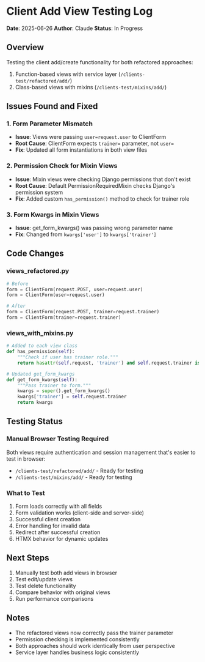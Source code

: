 # Client Add View Testing Log

**Date**: 2025-06-26
**Author**: Claude
**Status**: In Progress

## Overview

Testing the client add/create functionality for both refactored approaches:
1. Function-based views with service layer (`/clients-test/refactored/add/`)
2. Class-based views with mixins (`/clients-test/mixins/add/`)

## Issues Found and Fixed

### 1. Form Parameter Mismatch
- **Issue**: Views were passing `user=request.user` to ClientForm
- **Root Cause**: ClientForm expects `trainer=` parameter, not `user=`
- **Fix**: Updated all form instantiations in both view files

### 2. Permission Check for Mixin Views
- **Issue**: Mixin views were checking Django permissions that don't exist
- **Root Cause**: Default PermissionRequiredMixin checks Django's permission system
- **Fix**: Added custom `has_permission()` method to check for trainer role

### 3. Form Kwargs in Mixin Views
- **Issue**: get_form_kwargs() was passing wrong parameter name
- **Fix**: Changed from `kwargs['user']` to `kwargs['trainer']`

## Code Changes

### views_refactored.py
```python
# Before
form = ClientForm(request.POST, user=request.user)
form = ClientForm(user=request.user)

# After  
form = ClientForm(request.POST, trainer=request.trainer)
form = ClientForm(trainer=request.trainer)
```

### views_with_mixins.py
```python
# Added to each view class
def has_permission(self):
    """Check if user has trainer role."""
    return hasattr(self.request, 'trainer') and self.request.trainer is not None

# Updated get_form_kwargs
def get_form_kwargs(self):
    """Pass trainer to form."""
    kwargs = super().get_form_kwargs()
    kwargs['trainer'] = self.request.trainer
    return kwargs
```

## Testing Status

### Manual Browser Testing Required
Both views require authentication and session management that's easier to test in browser:
- `/clients-test/refactored/add/` - Ready for testing
- `/clients-test/mixins/add/` - Ready for testing

### What to Test
1. Form loads correctly with all fields
2. Form validation works (client-side and server-side)
3. Successful client creation
4. Error handling for invalid data
5. Redirect after successful creation
6. HTMX behavior for dynamic updates

## Next Steps

1. Manually test both add views in browser
2. Test edit/update views
3. Test delete functionality
4. Compare behavior with original views
5. Run performance comparisons

## Notes

- The refactored views now correctly pass the trainer parameter
- Permission checking is implemented consistently
- Both approaches should work identically from user perspective
- Service layer handles business logic consistently
